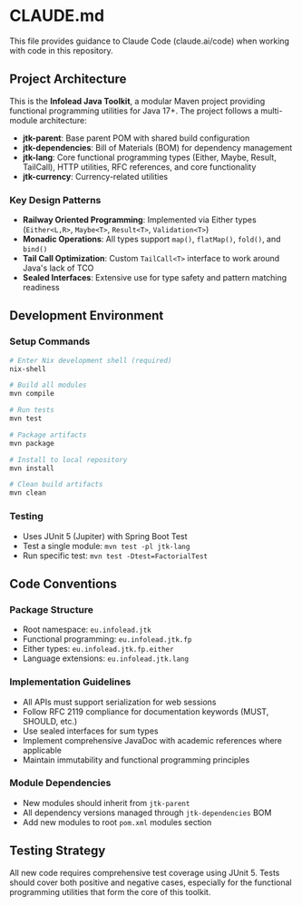 # CLAUDE.md

This file provides guidance to Claude Code (claude.ai/code) when working with code in this repository.

## Project Architecture

This is the **Infolead Java Toolkit**, a modular Maven project providing functional programming utilities for Java 17+. The project follows a multi-module architecture:

- **jtk-parent**: Base parent POM with shared build configuration
- **jtk-dependencies**: Bill of Materials (BOM) for dependency management  
- **jtk-lang**: Core functional programming types (Either, Maybe, Result, TailCall), HTTP utilities, RFC references, and core functionality
- **jtk-currency**: Currency-related utilities

### Key Design Patterns
- **Railway Oriented Programming**: Implemented via Either types (`Either<L,R>`, `Maybe<T>`, `Result<T>`, `Validation<T>`)
- **Monadic Operations**: All types support `map()`, `flatMap()`, `fold()`, and `bind()`
- **Tail Call Optimization**: Custom `TailCall<T>` interface to work around Java's lack of TCO
- **Sealed Interfaces**: Extensive use for type safety and pattern matching readiness

## Development Environment

### Setup Commands
```bash
# Enter Nix development shell (required)
nix-shell

# Build all modules
mvn compile

# Run tests
mvn test

# Package artifacts
mvn package

# Install to local repository
mvn install

# Clean build artifacts
mvn clean
```

### Testing
- Uses JUnit 5 (Jupiter) with Spring Boot Test
- Test a single module: `mvn test -pl jtk-lang`
- Run specific test: `mvn test -Dtest=FactorialTest`

## Code Conventions

### Package Structure
- Root namespace: `eu.infolead.jtk`
- Functional programming: `eu.infolead.jtk.fp`
- Either types: `eu.infolead.jtk.fp.either`
- Language extensions: `eu.infolead.jtk.lang`

### Implementation Guidelines
- All APIs must support serialization for web sessions
- Follow RFC 2119 compliance for documentation keywords (MUST, SHOULD, etc.)
- Use sealed interfaces for sum types
- Implement comprehensive JavaDoc with academic references where applicable
- Maintain immutability and functional programming principles

### Module Dependencies
- New modules should inherit from `jtk-parent`
- All dependency versions managed through `jtk-dependencies` BOM
- Add new modules to root `pom.xml` modules section

## Testing Strategy
All new code requires comprehensive test coverage using JUnit 5. Tests should cover both positive and negative cases, especially for the functional programming utilities that form the core of this toolkit.